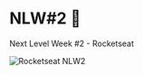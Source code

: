 # NLW#2 :rocket:
Next Level Week #2 - Rocketseat 

![Rocketseat NLW2](https://i.imgur.com/7XckIxa.jpg)
